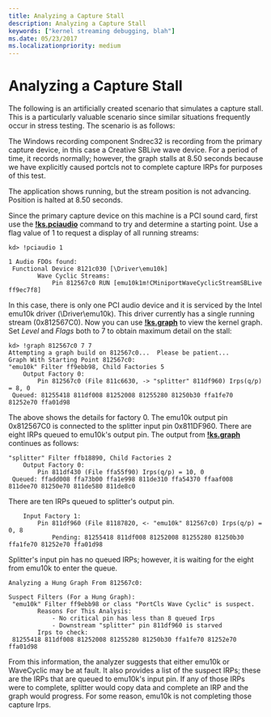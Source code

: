 ```yaml
---
title: Analyzing a Capture Stall
description: Analyzing a Capture Stall
keywords: ["kernel streaming debugging, blah"]
ms.date: 05/23/2017
ms.localizationpriority: medium
---
```


# Analyzing a Capture Stall


The following is an artificially created scenario that simulates a capture stall. This is a particularly valuable scenario since similar situations frequently occur in stress testing. The scenario is as follows:

The Windows recording component Sndrec32 is recording from the primary capture device, in this case a Creative SBLive wave device. For a period of time, it records normally; however, the graph stalls at 8.50 seconds because we have explicitly caused portcls not to complete capture IRPs for purposes of this test.

The application shows running, but the stream position is not advancing. Position is halted at 8.50 seconds.

Since the primary capture device on this machine is a PCI sound card, first use the [**!ks.pciaudio**](-ks-pciaudio.md) command to try and determine a starting point. Use a flag value of 1 to request a display of all running streams:

```dbgcmd
kd> !pciaudio 1

1 Audio FDOs found:
 Functional Device 8121c030 [\Driver\emu10k]
        Wave Cyclic Streams:
            Pin 812567c0 RUN [emu10k1m!CMiniportWaveCyclicStreamSBLive ff9ec7f8] 
```

In this case, there is only one PCI audio device and it is serviced by the Intel emu10k driver (\\Driver\\emu10k). This driver currently has a single running stream (0x812567C0). Now you can use [**!ks.graph**](-ks-graph.md) to view the kernel graph. Set *Level* and *Flags* both to 7 to obtain maximum detail on the stall:

```dbgcmd
kd> !graph 812567c0 7 7
Attempting a graph build on 812567c0...  Please be patient...
Graph With Starting Point 812567c0:
"emu10k" Filter ff9ebb98, Child Factories 5
    Output Factory 0:
        Pin 812567c0 (File 811c6630, -> "splitter" 811df960) Irps(q/p) = 8, 0
 Queued: 81255418 811df008 81252008 81255280 81250b30 ffa1fe70 81252e70 ffa01d98 
```

The above shows the details for factory 0. The emu10k output pin 0x812567C0 is connected to the splitter input pin 0x811DF960. There are eight IRPs queued to emu10k's output pin. The output from [**!ks.graph**](-ks-graph.md) continues as follows:

```dbgcmd
"splitter" Filter ffb18890, Child Factories 2
    Output Factory 0:
        Pin 811df430 (File ffa55f90) Irps(q/p) = 10, 0
 Queued: ffadd008 ffa73b00 ffa1e998 811de310 ffa54370 ffaaf008 811dee70 81250e70 811de580 811de8c0 
```

There are ten IRPs queued to splitter's output pin.

```dbgcmd
    Input Factory 1:
        Pin 811df960 (File 81187820, <- "emu10k" 812567c0) Irps(q/p) = 0, 8
            Pending: 81255418 811df008 81252008 81255280 81250b30 ffa1fe70 81252e70 ffa01d98 
```

Splitter's input pin has no queued IRPs; however, it is waiting for the eight from emu10k to enter the queue.

```dbgcmd
Analyzing a Hung Graph From 812567c0:

Suspect Filters (For a Hung Graph):
 "emu10k" Filter ff9ebb98 or class "PortCls Wave Cyclic" is suspect.
        Reasons For This Analysis:
            - No critical pin has less than 8 queued Irps
            - Downstream "splitter" pin 811df960 is starved
        Irps to check:
 81255418 811df008 81252008 81255280 81250b30 ffa1fe70 81252e70 ffa01d98
```

From this information, the analyzer suggests that either emu10k or WaveCyclic may be at fault. It also provides a list of the suspect IRPs; these are the IRPs that are queued to emu10k's input pin. If any of those IRPs were to complete, splitter would copy data and complete an IRP and the graph would progress. For some reason, emu10k is not completing those capture Irps.

 

 





